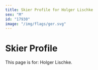 ```yaml
---
title: Skier Profile for Holger Lischke
sex: "M"
id: "17930"
image: "/img/flags/ger.svg" 
---
```


# Skier Profile

This page is for: Holger Lischke.
    